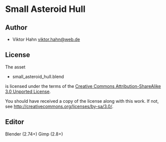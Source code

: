 Small Asteroid Hull
==================

Author
------

* Viktor Hahn <viktor.hahn@web.de>

License
-------

The asset

* small_asteroid_hull.blend

is licensed under the terms of the
[Creative Commons Attribution-ShareAlike 3.0 Unported License](../../COPYING).

You should have received a copy of the license along with this
work.  If not, see <http://creativecommons.org/licenses/by-sa/3.0/>.

Editor
------

Blender (2.74+)
Gimp (2.8+)
